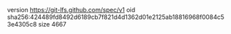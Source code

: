 version https://git-lfs.github.com/spec/v1
oid sha256:424489fd8492d6189cb7f821d4d1362d01e2125ab18816968f0084c53e4305c8
size 4667

